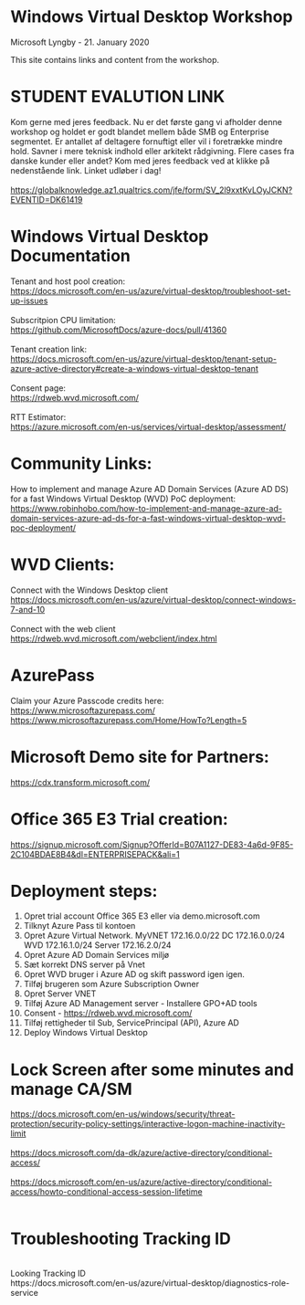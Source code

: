 # Windows Virtual Desktop Workshop
Microsoft Lyngby - 21. January 2020

This site contains links and content from the workshop.

# STUDENT EVALUTION LINK 
Kom gerne med jeres feedback. Nu er det første gang vi afholder denne workshop og holdet er godt blandet mellem både SMB og Enterprise segmentet. Er antallet af deltagere fornuftigt eller vil i foretrække mindre hold. Savner i mere teknisk indhold eller arkitekt rådgivning. Flere cases fra danske kunder eller andet? Kom med jeres feedback ved at klikke på nedenstående link. Linket udløber i dag!<br><br>
https://globalknowledge.az1.qualtrics.com/jfe/form/SV_2l9xxtKvLOyJCKN?EVENTID=DK61419 

# Windows Virtual Desktop Documentation
Tenant and host pool creation:<br> https://docs.microsoft.com/en-us/azure/virtual-desktop/troubleshoot-set-up-issues<br>
<br>Subscritpion CPU limitation:<br>https://github.com/MicrosoftDocs/azure-docs/pull/41360<br>
<br>Tenant creation link:<br> https://docs.microsoft.com/en-us/azure/virtual-desktop/tenant-setup-azure-active-directory#create-a-windows-virtual-desktop-tenant<br>
<br>Consent page:<br> https://rdweb.wvd.microsoft.com/<br>
<br>RTT Estimator:<br> https://azure.microsoft.com/en-us/services/virtual-desktop/assessment/<br>

# Community Links:
How to implement and manage Azure AD Domain Services (Azure AD DS) for a fast Windows Virtual Desktop (WVD) PoC deployment:<br>
https://www.robinhobo.com/how-to-implement-and-manage-azure-ad-domain-services-azure-ad-ds-for-a-fast-windows-virtual-desktop-wvd-poc-deployment/<br>

# WVD Clients: 
Connect with the Windows Desktop client<br>
https://docs.microsoft.com/en-us/azure/virtual-desktop/connect-windows-7-and-10 <br><br>
Connect with the web client<br>
https://rdweb.wvd.microsoft.com/webclient/index.html <br>

# AzurePass
Claim your Azure Passcode credits here:<br>
https://www.microsoftazurepass.com/<br>
https://www.microsoftazurepass.com/Home/HowTo?Length=5

# Microsoft Demo site for Partners:
https://cdx.transform.microsoft.com/

# Office 365 E3 Trial creation:
https://signup.microsoft.com/Signup?OfferId=B07A1127-DE83-4a6d-9F85-2C104BDAE8B4&dl=ENTERPRISEPACK&ali=1

# Deployment steps:
 
 1. Opret trial account Office 365 E3 eller via demo.microsoft.com
 2. Tilknyt Azure Pass til kontoen
 3. Opret Azure Virtual Network.
    MyVNET
    172.16.0.0/22
    DC 172.16.0.0/24
    WVD 172.16.1.0/24
    Server 172.16.2.0/24
 4. Opret Azure AD Domain Services miljø
 5. Sæt korrekt DNS server på Vnet
 6. Opret WVD bruger i Azure AD og skift password igen igen.
 7. Tilføj brugeren som Azure Subscription Owner
 8. Opret Server VNET
 9. Tilføj Azure AD Management server - Installere GPO+AD tools
10. Consent - https://rdweb.wvd.microsoft.com/
11. Tilføj rettigheder til Sub, ServicePrincipal (API), Azure AD
12. Deploy Windows Virtual Desktop

# Lock Screen after some minutes and manage CA/SM
https://docs.microsoft.com/en-us/windows/security/threat-protection/security-policy-settings/interactive-logon-machine-inactivity-limit <br><br>
https://docs.microsoft.com/da-dk/azure/active-directory/conditional-access/ <br><br>
https://docs.microsoft.com/en-us/azure/active-directory/conditional-access/howto-conditional-access-session-lifetime<br><br>

# Troubleshooting Tracking ID 
<br>
Looking Tracking ID
<br>
https://docs.microsoft.com/en-us/azure/virtual-desktop/diagnostics-role-service
